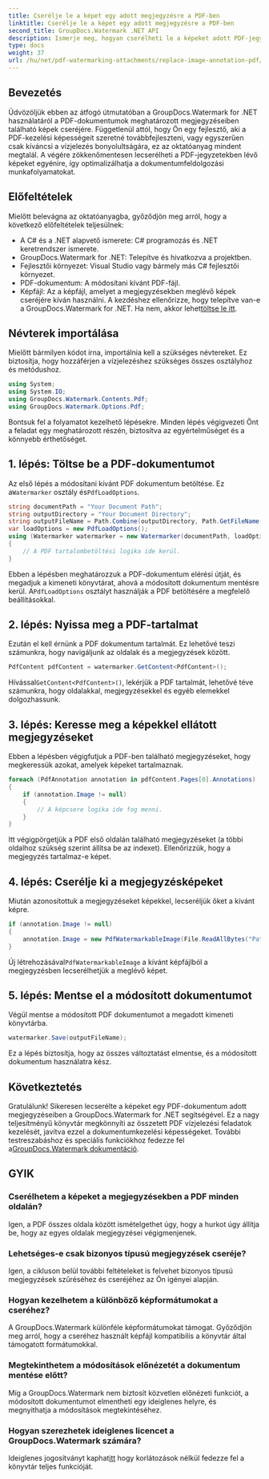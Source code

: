 ```yaml
---
title: Cserélje le a képet egy adott megjegyzésre a PDF-ben
linktitle: Cserélje le a képet egy adott megjegyzésre a PDF-ben
second_title: GroupDocs.Watermark .NET API
description: Ismerje meg, hogyan cserélheti le a képeket adott PDF-jegyzetekben a GroupDocs.Watermark for .NET segítségével. Ez a részletes útmutató a dokumentumok betöltésétől a változtatások mentéséig mindenre kiterjed.
type: docs
weight: 37
url: /hu/net/pdf-watermarking-attachments/replace-image-annotation-pdf/
---
```

## Bevezetés
Üdvözöljük ebben az átfogó útmutatóban a GroupDocs.Watermark for .NET használatáról a PDF-dokumentumok meghatározott megjegyzéseiben található képek cseréjére. Függetlenül attól, hogy Ön egy fejlesztő, aki a PDF-kezelési képességeit szeretné továbbfejleszteni, vagy egyszerűen csak kíváncsi a vízjelezés bonyolultságára, ez az oktatóanyag mindent megtalál. A végére zökkenőmentesen lecserélheti a PDF-jegyzetekben lévő képeket egyénire, így optimalizálhatja a dokumentumfeldolgozási munkafolyamatokat.
## Előfeltételek
Mielőtt belevágna az oktatóanyagba, győződjön meg arról, hogy a következő előfeltételek teljesülnek:
- A C# és a .NET alapvető ismerete: C# programozás és .NET keretrendszer ismerete.
- GroupDocs.Watermark for .NET: Telepítve és hivatkozva a projektben.
- Fejlesztői környezet: Visual Studio vagy bármely más C# fejlesztői környezet.
- PDF-dokumentum: A módosítani kívánt PDF-fájl.
- Képfájl: Az a képfájl, amelyet a megjegyzésekben meglévő képek cseréjére kíván használni.
 A kezdéshez ellenőrizze, hogy telepítve van-e a GroupDocs.Watermark for .NET. Ha nem, akkor lehet[töltse le itt](https://releases.groupdocs.com/Watermark/net/).
## Névterek importálása
Mielőtt bármilyen kódot írna, importálnia kell a szükséges névtereket. Ez biztosítja, hogy hozzáférjen a vízjelezéshez szükséges összes osztályhoz és metódushoz.
```csharp
using System;
using System.IO;
using GroupDocs.Watermark.Contents.Pdf;
using GroupDocs.Watermark.Options.Pdf;
```
Bontsuk fel a folyamatot kezelhető lépésekre. Minden lépés végigvezeti Önt a feladat egy meghatározott részén, biztosítva az egyértelműséget és a könnyebb érthetőséget.
## 1. lépés: Töltse be a PDF-dokumentumot
 Az első lépés a módosítani kívánt PDF dokumentum betöltése. Ez a`Watermarker` osztály és`PdfLoadOptions`.

```csharp
string documentPath = "Your Document Path";
string outputDirectory = "Your Document Directory";
string outputFileName = Path.Combine(outputDirectory, Path.GetFileName(documentPath));
var loadOptions = new PdfLoadOptions();
using (Watermarker watermarker = new Watermarker(documentPath, loadOptions))
{
    // A PDF tartalombetöltési logika ide kerül.
}
```
 Ebben a lépésben meghatározzuk a PDF-dokumentum elérési útját, és megadjuk a kimeneti könyvtárat, ahová a módosított dokumentum mentésre kerül. A`PdfLoadOptions` osztályt használják a PDF betöltésére a megfelelő beállításokkal.
## 2. lépés: Nyissa meg a PDF-tartalmat
Ezután el kell érnünk a PDF dokumentum tartalmát. Ez lehetővé teszi számunkra, hogy navigáljunk az oldalak és a megjegyzések között.

```csharp
PdfContent pdfContent = watermarker.GetContent<PdfContent>();
```
 Hívással`GetContent<PdfContent>()`, lekérjük a PDF tartalmát, lehetővé téve számunkra, hogy oldalakkal, megjegyzésekkel és egyéb elemekkel dolgozhassunk.
## 3. lépés: Keresse meg a képekkel ellátott megjegyzéseket
Ebben a lépésben végigfutjuk a PDF-ben található megjegyzéseket, hogy megkeressük azokat, amelyek képeket tartalmaznak.

```csharp
foreach (PdfAnnotation annotation in pdfContent.Pages[0].Annotations)
{
    if (annotation.Image != null)
    {
        // A képcsere logika ide fog menni.
    }
}
```
Itt végigpörgetjük a PDF első oldalán található megjegyzéseket (a többi oldalhoz szükség szerint állítsa be az indexet). Ellenőrizzük, hogy a megjegyzés tartalmaz-e képet.
## 4. lépés: Cserélje ki a megjegyzésképeket
Miután azonosítottuk a megjegyzéseket képekkel, lecseréljük őket a kívánt képre.

```csharp
if (annotation.Image != null)
{
    annotation.Image = new PdfWatermarkableImage(File.ReadAllBytes("Path to Your Image File"));
}
```
 Új létrehozásával`PdfWatermarkableImage` a kívánt képfájlból a megjegyzésben lecserélhetjük a meglévő képet.
## 5. lépés: Mentse el a módosított dokumentumot
Végül mentse a módosított PDF dokumentumot a megadott kimeneti könyvtárba.

```csharp
watermarker.Save(outputFileName);
```
Ez a lépés biztosítja, hogy az összes változtatást elmentse, és a módosított dokumentum használatra kész.
## Következtetés
Gratulálunk! Sikeresen lecserélte a képeket egy PDF-dokumentum adott megjegyzéseiben a GroupDocs.Watermark for .NET segítségével. Ez a nagy teljesítményű könyvtár megkönnyíti az összetett PDF vízjelezési feladatok kezelését, javítva ezzel a dokumentumkezelési képességeket. További testreszabáshoz és speciális funkciókhoz fedezze fel a[GroupDocs.Watermark dokumentáció](https://reference.groupdocs.com/Watermark/net/).
## GYIK
### Cserélhetem a képeket a megjegyzésekben a PDF minden oldalán?
Igen, a PDF összes oldala között ismételgethet úgy, hogy a hurkot úgy állítja be, hogy az egyes oldalak megjegyzései végigmenjenek.
### Lehetséges-e csak bizonyos típusú megjegyzések cseréje?
Igen, a cikluson belül további feltételeket is felvehet bizonyos típusú megjegyzések szűréséhez és cseréjéhez az Ön igényei alapján.
### Hogyan kezelhetem a különböző képformátumokat a cseréhez?
A GroupDocs.Watermark különféle képformátumokat támogat. Győződjön meg arról, hogy a cseréhez használt képfájl kompatibilis a könyvtár által támogatott formátumokkal.
### Megtekinthetem a módosítások előnézetét a dokumentum mentése előtt?
Míg a GroupDocs.Watermark nem biztosít közvetlen előnézeti funkciót, a módosított dokumentumot elmentheti egy ideiglenes helyre, és megnyithatja a módosítások megtekintéséhez.
### Hogyan szerezhetek ideiglenes licencet a GroupDocs.Watermark számára?
 Ideiglenes jogosítványt kaphat[itt](https://purchase.groupdocs.com/temporary-license/) hogy korlátozások nélkül fedezze fel a könyvtár teljes funkcióját.